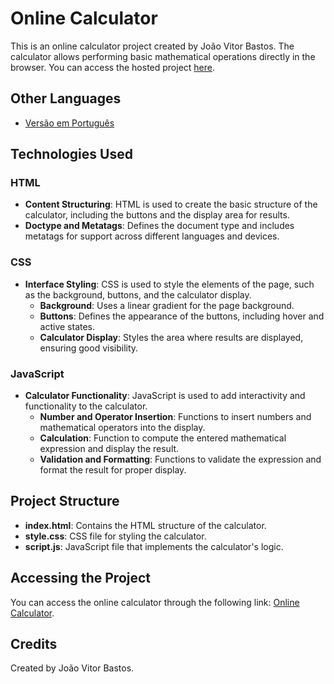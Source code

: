 # Online Calculator

This is an online calculator project created by João Vitor Bastos. The calculator allows performing basic mathematical operations directly in the browser. You can access the hosted project [here](https://bastosjoaovitor.github.io/Calculadora-em-JS/Pages/index.html).

## Other Languages

- [Versão em Português](./README_pt-br.md)

## Technologies Used

### HTML
- **Content Structuring**: HTML is used to create the basic structure of the calculator, including the buttons and the display area for results.
- **Doctype and Metatags**: Defines the document type and includes metatags for support across different languages and devices.

### CSS
- **Interface Styling**: CSS is used to style the elements of the page, such as the background, buttons, and the calculator display.
  - **Background**: Uses a linear gradient for the page background.
  - **Buttons**: Defines the appearance of the buttons, including hover and active states.
  - **Calculator Display**: Styles the area where results are displayed, ensuring good visibility.

### JavaScript
- **Calculator Functionality**: JavaScript is used to add interactivity and functionality to the calculator.
  - **Number and Operator Insertion**: Functions to insert numbers and mathematical operators into the display.
  - **Calculation**: Function to compute the entered mathematical expression and display the result.
  - **Validation and Formatting**: Functions to validate the expression and format the result for proper display.

## Project Structure

- **index.html**: Contains the HTML structure of the calculator.
- **style.css**: CSS file for styling the calculator.
- **script.js**: JavaScript file that implements the calculator's logic.

## Accessing the Project

You can access the online calculator through the following link: [Online Calculator](https://bastosjoaovitor.github.io/Calculadora-em-JS/Pages/index.html).

## Credits

Created by João Vitor Bastos.